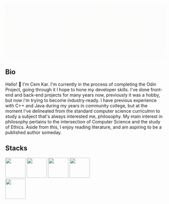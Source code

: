 
  ![](https://github.com/cemkar/cemkar/blob/main/GIF.gif)
<h2>Bio</h2>
<p>Hello! 👋 I'm Cem Kar. I'm currently in the process of completing the Odin Project, going through it I hope to hone my developer skills. I've done front-end and back-end projects for many years now, previously it was a hobby, but now i'm trying to become industry-ready. I have previous experience with C++ and Java during my years in community college, but at the moment I've delineated from the standard computer science curriculmn to study a subject that's always interested me, philosophy. My main interest in philosophy pertains to the intersection of Computer Science and the study of Ethics. Aside from this, I enjoy reading literature, and am aspiring to be a published author someday. </p>

<h2 align="left">Stacks</h2>
<div>
	<img height="64px" width="64px" src="https://cdn.jsdelivr.net/gh/devicons/devicon/icons/mongodb/mongodb-original-wordmark.svg" />
    <img height="64px" width="64px" src="https://cdn.jsdelivr.net/gh/devicons/devicon/icons/express/express-original.svg" />
    <img height="64px" width="64px" src="https://cdn.jsdelivr.net/gh/devicons/devicon/icons/react/react-original.svg" />
	<img height="64px" width="64px" src="https://cdn.jsdelivr.net/gh/devicons/devicon/icons/nodejs/nodejs-original.svg" />
</div>
<div>
	 <img height="64px" width="64px" src="https://cdn.jsdelivr.net/gh/devicons/devicon/icons/ruby/ruby-plain.svg" />
     <img height="src="https://cdn.jsdelivr.net/gh/devicons/devicon/icons/rails/rails-plain-wordmark.svg" />   
</div>


